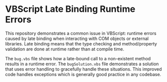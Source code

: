 # VBScript Late Binding Runtime Errors

This repository demonstrates a common issue in VBScript: runtime errors caused by late binding when interacting with COM objects or external libraries. Late binding means that the type checking and method/property validation are done at runtime rather than at compile time.

The `bug.vbs` file shows how a late-bound call to a non-existent method results in a runtime error.  The `bugSolution.vbs` file demonstrates a solution that uses error handling to gracefully handle these situations. This improved code handles exceptions which is generally good practice in any codebase.